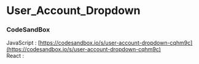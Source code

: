 # User_Account_Dropdown


### CodeSandBox 
JavaScript : [https://codesandbox.io/s/user-account-dropdown-cqhm9c](https://codesandbox.io/s/user-account-dropdown-cqhm9c) \
React : []()